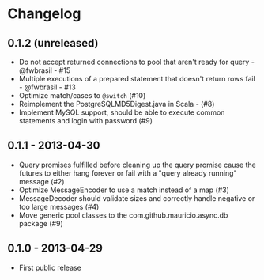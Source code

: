 # Changelog

## 0.1.2 (unreleased)

* Do not accept returned connections to pool that aren't ready for query - @fwbrasil - #15
* Multiple executions of a prepared statement that doesn't return rows fail - @fwbrasil - #13
* Optimize match/cases to `@switch` (#10)
* Reimplement the PostgreSQLMD5Digest.java in Scala - (#8)
* Implement MySQL support, should be able to execute common statements and login with password (#9)

## 0.1.1 - 2013-04-30

* Query promises fulfilled before cleaning up the query promise cause the futures to either hang forever or fail with a "query already running" message (#2)
* Optimize MessageEncoder to use a match instead of a map (#3)
* MessageDecoder should validate sizes and correctly handle negative or too large messages (#4)
* Move generic pool classes to the com.github.mauricio.async.db package (#9)

## 0.1.0 - 2013-04-29

* First public release